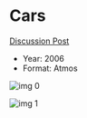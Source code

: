 # Cars

[Discussion Post](https://www.avsforum.com/threads/bass-eq-for-filtered-movies.2995212/post-58539824)

* Year: 2006
* Format: Atmos

![img 0](https://i.imgur.com/DIYLAQx.jpg)

![img 1](https://i.imgur.com/vo9uQVO.png)

